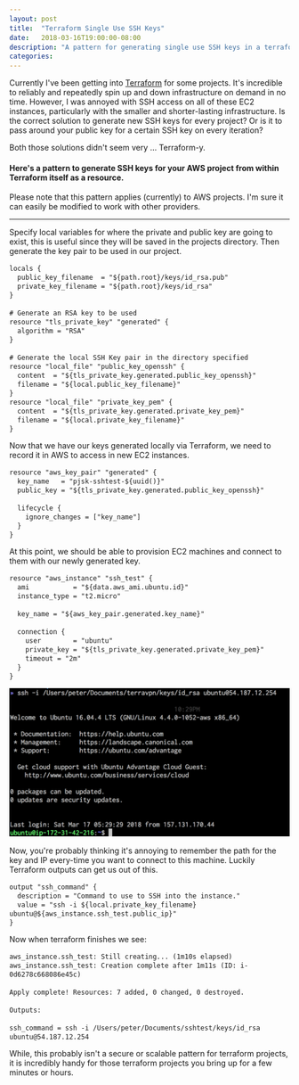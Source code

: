 ```yaml
---
layout: post
title:  "Terraform Single Use SSH Keys"
date:   2018-03-16T19:00:00-08:00
description: "A pattern for generating single use SSH keys in a terraform project"
categories:
---
```


Currently I've been getting into [Terraform](https://terraform.io/) for some projects. It's incredible to reliably and repeatedly spin up and down infrastructure on demand in no time. However, I was annoyed with SSH access on all of these EC2 instances, particularly with the smaller and shorter-lasting infrastructure. Is the correct solution to generate new SSH keys for every project? Or is it to pass around your public key for a certain SSH key on every iteration?

Both those solutions didn't seem very ... Terraform-y.

#### Here's a pattern to generate SSH keys for your AWS project from within Terraform itself as a resource.
Please note that this pattern applies (currently) to AWS projects. I'm sure it can easily be modified to work with other providers.

---

Specify local variables for where the private and public key are going to exist, this is useful since they will be saved in the projects directory. Then generate the key pair to be used in our project.

```
locals {
  public_key_filename  = "${path.root}/keys/id_rsa.pub"
  private_key_filename = "${path.root}/keys/id_rsa"
}

# Generate an RSA key to be used
resource "tls_private_key" "generated" {
  algorithm = "RSA"
}

# Generate the local SSH Key pair in the directory specified
resource "local_file" "public_key_openssh" {
  content  = "${tls_private_key.generated.public_key_openssh}"
  filename = "${local.public_key_filename}"
}
resource "local_file" "private_key_pem" {
  content  = "${tls_private_key.generated.private_key_pem}"
  filename = "${local.private_key_filename}"
}
```

Now that we have our keys generated locally via Terraform, we need to record it in AWS to access in new EC2 instances.

```
resource "aws_key_pair" "generated" {
  key_name   = "pjsk-sshtest-${uuid()}"
  public_key = "${tls_private_key.generated.public_key_openssh}"

  lifecycle {
    ignore_changes = ["key_name"]
  }
}
```

At this point, we should be able to provision EC2 machines and connect to them with our newly generated key.

```
resource "aws_instance" "ssh_test" {
  ami           = "${data.aws_ami.ubuntu.id}"
  instance_type = "t2.micro"

  key_name = "${aws_key_pair.generated.key_name}"

  connection {
    user        = "ubuntu"
    private_key = "${tls_private_key.generated.private_key_pem}"
    timeout = "2m"
  }
}
```

<img src="/assets/images/terraform-ssh-keys/ssh.png" style="max-width: 100%;">

Now, you're probably thinking it's annoying to remember the path for the key and IP every-time you want to connect to this machine. Luckily Terraform outputs can get us out of this.

```
output "ssh_command" {
  description = "Command to use to SSH into the instance."
  value = "ssh -i ${local.private_key_filename} ubuntu@${aws_instance.ssh_test.public_ip}"
}
```

Now when terraform finishes we see:

```
aws_instance.ssh_test: Still creating... (1m10s elapsed)
aws_instance.ssh_test: Creation complete after 1m11s (ID: i-0d6278c668086e45c)

Apply complete! Resources: 7 added, 0 changed, 0 destroyed.

Outputs:

ssh_command = ssh -i /Users/peter/Documents/sshtest/keys/id_rsa ubuntu@54.187.12.254
```

While, this probably isn't a secure or scalable pattern for terraform projects, it is incredibly handy for those terraform projects you bring up for a few minutes or hours.
